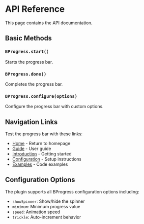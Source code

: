 # API Reference

This page contains the API documentation.

## Basic Methods

### `BProgress.start()`
Starts the progress bar.

### `BProgress.done()`
Completes the progress bar.

### `BProgress.configure(options)`
Configure the progress bar with custom options.

## Navigation Links

Test the progress bar with these links:

- [Home](/) - Return to homepage
- [Guide](/guide) - User guide
- [Introduction](/introduction) - Getting started
- [Configuration](/configuration) - Setup instructions
- [Examples](/examples) - Code examples

## Configuration Options

The plugin supports all BProgress configuration options including:

- `showSpinner`: Show/hide the spinner
- `minimum`: Minimum progress value
- `speed`: Animation speed
- `trickle`: Auto-increment behavior